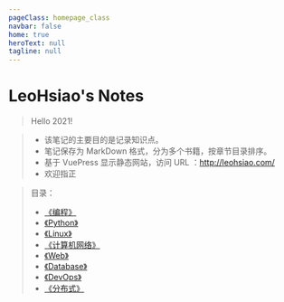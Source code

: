 ```yaml
---
pageClass: homepage_class
navbar: false
home: true
heroText: null
tagline: null
---
```


<h1 id="homepage_title">LeoHsiao's Notes</h1>

> Hello 2021!

> - 该笔记的主要目的是记录知识点。
> - 笔记保存为 MarkDown 格式，分为多个书籍，按章节目录排序。
> - 基于 VuePress 显示静态网站，访问 URL ：<http://leohsiao.com/>
> - 欢迎指正

> 目录：
> - [《编程》](Programming/index.md)
> - [《Python》](Python/index.md)
> - [《Linux》](Linux/index.md)
> - [《计算机网络》](Network/index.md)
> - [《Web》](Web/index.md)
> - [《Database》](Database/index.md)
> - [《DevOps》](DevOps/index.md)
> - [《分布式》](Distributed/index.md)

<br>
<br>
<br>

